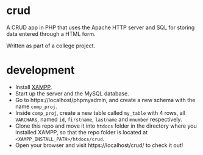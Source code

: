 # crud

A CRUD app in PHP that uses the Apache HTTP server and SQL for storing data entered through a HTML form.

Written as part of a college project.

# development

- Install [XAMPP](https://www.apachefriends.org/index.html).
- Start up the server and the MySQL database.
- Go to https://localhost/phpmyadmin, and create a new schema with the name `comp_proj`.
- Inside `comp_proj`, create a new table called `my_table` with 4 rows, all `VARCHAR`s, named `id`, `firstname`, `lastname` and `mnumber` respectively.
- Clone this repo and move it into `htdocs` folder in the directory where you installed XAMPP, so that the repo folder is located at `<XAMPP_INSTALL_PATH>/htdocs/crud`.
- Open your browser and visit https://localhost/crud/ to check it out!
